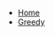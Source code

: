 <!-- docs/_sidebar.md -->

* [Home](/algorithm/algorithm.md)
* [Greedy](/algorithm/greedy/greedy.md)